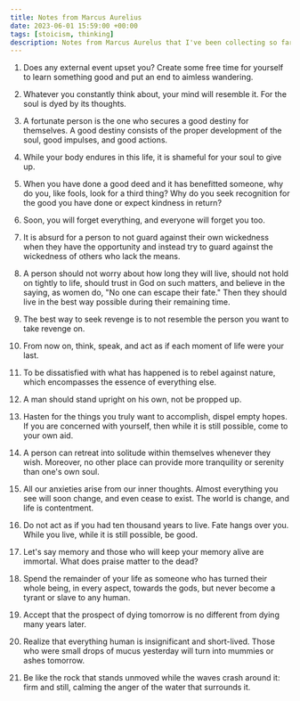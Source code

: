 ```yaml
---
title: Notes from Marcus Aurelius
date: 2023-06-01 15:59:00 +00:00
tags: [stoicism, thinking]
description: Notes from Marcus Aurelus that I've been collecting so far.
---
```

1. Does any external event upset you? Create some free time for yourself to learn something good and put an end to aimless wandering.

2. Whatever you constantly think about, your mind will resemble it. For the soul is dyed by its thoughts.

3. A fortunate person is the one who secures a good destiny for themselves. A good destiny consists of the proper development of the soul, good impulses, and good actions.

4. While your body endures in this life, it is shameful for your soul to give up.

5. When you have done a good deed and it has benefitted someone, why do you, like fools, look for a third thing? Why do you seek recognition for the good you have done or expect kindness in return?

6. Soon, you will forget everything, and everyone will forget you too.

7. It is absurd for a person to not guard against their own wickedness when they have the opportunity and instead try to guard against the wickedness of others who lack the means.

8. A person should not worry about how long they will live, should not hold on tightly to life, should trust in God on such matters, and believe in the saying, as women do, "No one can escape their fate." Then they should live in the best way possible during their remaining time.

9. The best way to seek revenge is to not resemble the person you want to take revenge on.

10. From now on, think, speak, and act as if each moment of life were your last.

11. To be dissatisfied with what has happened is to rebel against nature, which encompasses the essence of everything else.

12. A man should stand upright on his own, not be propped up.

13. Hasten for the things you truly want to accomplish, dispel empty hopes. If you are concerned with yourself, then while it is still possible, come to your own aid.

14. A person can retreat into solitude within themselves whenever they wish. Moreover, no other place can provide more tranquility or serenity than one's own soul.

15. All our anxieties arise from our inner thoughts. Almost everything you see will soon change, and even cease to exist. The world is change, and life is contentment.

16. Do not act as if you had ten thousand years to live. Fate hangs over you. While you live, while it is still possible, be good.

17. Let's say memory and those who will keep your memory alive are immortal. What does praise matter to the dead?

18. Spend the remainder of your life as someone who has turned their whole being, in every aspect, towards the gods, but never become a tyrant or slave to any human.

19. Accept that the prospect of dying tomorrow is no different from dying many years later.

20. Realize that everything human is insignificant and short-lived. Those who were small drops of mucus yesterday will turn into mummies or ashes tomorrow.

21. Be like the rock that stands unmoved while the waves crash around it: firm and still, calming the anger of the water that surrounds it.